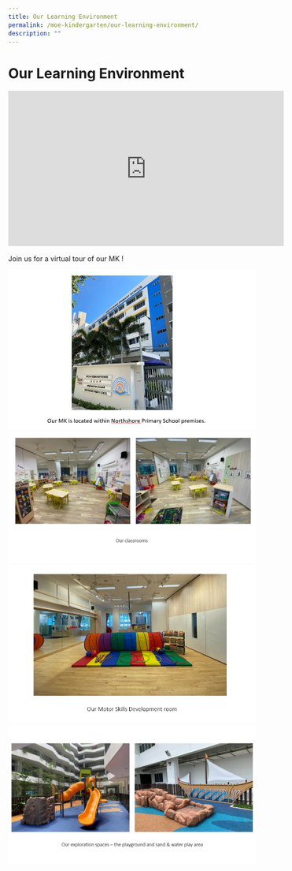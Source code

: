 ```yaml
---
title: Our Learning Environment
permalink: /moe-kindergarten/our-learning-environment/
description: ""
---
```

# **Our Learning Environment**

<iframe width="560" height="315" src="https://www.youtube.com/embed/sC160_SpgCg;loop=1" title="YouTube video player" frameborder="0" allow="accelerometer; autoplay; clipboard-write; encrypted-media; gyroscope; picture-in-picture" allowfullscreen></iframe>

Join us for a virtual tour of our MK !

<img src="/images/MK_Learning_Env_pic_01.jpg">

<img src="/images/MK_Learning_Env_pic_02.jpg">
<img src="/images/MK_Learning_Env_pic_03.jpg">
<img src="/images/MK_Learning_Env_pic_04.jpg">
